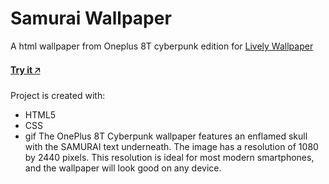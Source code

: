 # Samurai Wallpaper
A html wallpaper from Oneplus 8T cyberpunk edition for [Lively Wallpaper](https://github.com/rocksdanister/lively)
#### [Try it 🡥](https://abhishekbaiju.github.io/samurai)
Project is created with:
* HTML5
* CSS
* gif
The OnePlus 8T Cyberpunk wallpaper features an enflamed skull with the SAMURAI text underneath. The image has a resolution of 1080 by 2440 pixels. This resolution is ideal for most modern smartphones, and the wallpaper will look good on any device.
